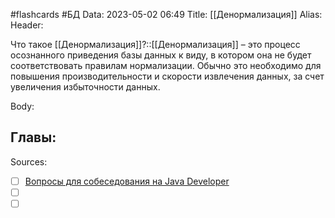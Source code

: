 #flashcards #БД 
Data: 2023-05-02 06:49
Title: [[Денормализация]]
Alias:
Header:

Что такое [[Денормализация]]?::[[Денормализация]] – это процесс осознанного приведения базы данных к виду, в котором она не будет соответствовать правилам нормализации. Обычно это необходимо для повышения производительности и скорости извлечения данных, за счет увеличения избыточности данных.
<!--SR:!2023-11-03,10,550-->


Body:




Главы:
-


Sources:
- [ ] [Вопросы для собеседования на Java Developer](https://github.com/enhorse/java-interview/blob/master/README.md#%D0%9E%D0%9E%D0%9F)
- [ ] []()
- [ ] []()
